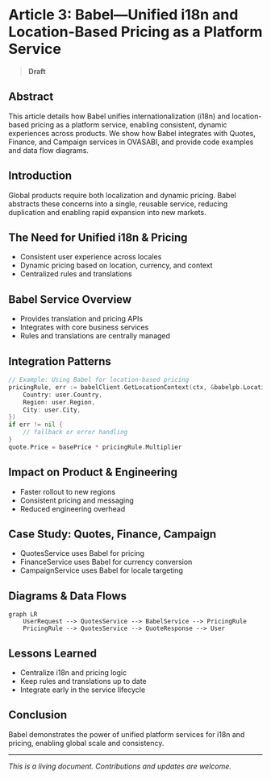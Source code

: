 # Article 3: Babel—Unified i18n and Location-Based Pricing as a Platform Service

> **Draft**

## Abstract

This article details how Babel unifies internationalization (i18n) and location-based pricing as a platform service, enabling consistent, dynamic experiences across products. We show how Babel integrates with Quotes, Finance, and Campaign services in OVASABI, and provide code examples and data flow diagrams.

## Introduction

Global products require both localization and dynamic pricing. Babel abstracts these concerns into a single, reusable service, reducing duplication and enabling rapid expansion into new markets.

## The Need for Unified i18n & Pricing

- Consistent user experience across locales
- Dynamic pricing based on location, currency, and context
- Centralized rules and translations

## Babel Service Overview

- Provides translation and pricing APIs
- Integrates with core business services
- Rules and translations are centrally managed

## Integration Patterns

```go
// Example: Using Babel for location-based pricing
pricingRule, err := babelClient.GetLocationContext(ctx, &babelpb.LocationContextRequest{
    Country: user.Country,
    Region: user.Region,
    City: user.City,
})
if err != nil {
    // fallback or error handling
}
quote.Price = basePrice * pricingRule.Multiplier
```

## Impact on Product & Engineering

- Faster rollout to new regions
- Consistent pricing and messaging
- Reduced engineering overhead

## Case Study: Quotes, Finance, Campaign

- QuotesService uses Babel for pricing
- FinanceService uses Babel for currency conversion
- CampaignService uses Babel for locale targeting

## Diagrams & Data Flows

```mermaid
graph LR
    UserRequest --> QuotesService --> BabelService --> PricingRule
    PricingRule --> QuotesService --> QuoteResponse --> User
```

## Lessons Learned

- Centralize i18n and pricing logic
- Keep rules and translations up to date
- Integrate early in the service lifecycle

## Conclusion

Babel demonstrates the power of unified platform services for i18n and pricing, enabling global scale and consistency.

---

*This is a living document. Contributions and updates are welcome.*
